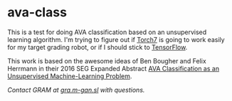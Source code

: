 # ava-class

This is a test for doing AVA classification based on an unsupervised learning algorithm. I'm trying to figure out if <a href="http://torch.ch">Torch7</a> is going to work easily for my target grading robot, or if I should stick to <a href="http://tensorflow.com">TensorFlow</a>.

This work is based on the awesome ideas of Ben Bougher and Felix Herrmann in their 2016 SEG Expanded Abstract <a href="http://library.seg.org/doi/abs/10.1190/segam2016-13874419.1">AVA Classification as an Unsupervised Machine-Learning Problem</a>.

<i> Contact GRAM at <a href="https://gra.m-gan.sl">gra.m-gan.sl</a> with questions.
